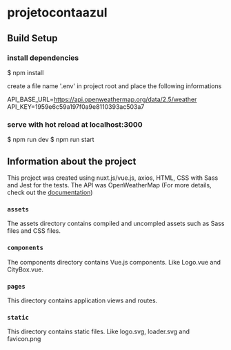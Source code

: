 # projetocontaazul

## Build Setup


### install dependencies
$ npm install

create a file name '.env' in project root and place the following informations

API_BASE_URL=https://api.openweathermap.org/data/2.5/weather
API_KEY=1959e6c59a197f0a9e8110393ac503a7

### serve with hot reload at localhost:3000
$ npm run dev
$ npm run start


## Information about the project

This project was created using nuxt.js/vue.js, axios, HTML, CSS with Sass and Jest for the tests.
The API was OpenWeatherMap (For more details, check out the [documentation](https://api.openweathermap.org/))


### `assets`

The assets directory contains compiled and uncompled assets such as Sass files and CSS files.


### `components`

The components directory contains Vue.js components. Like Logo.vue and CityBox.vue.


### `pages`

This directory contains application views and routes. 


### `static`

This directory contains static files. Like logo.svg, loader.svg and favicon.png

